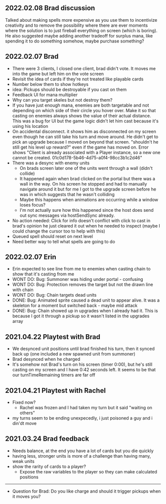 ## 2022.02.08 Brad discussion
 Talked about making spells more expensive as you use them to incentivize creativity and to remove the possibility where there are ever moments where the solution is to just fireball everything on screen (which is boring).  He also suggested maybe adding another tradeoff for surplus mana, like spending it to do something somehow, maybe purchase something?
## 2022.02.07 Brad
- There were 3 clients, I closed one client, brad didn't vote.  It moves me into the game but left him on the vote screen
- Revisit the idea of cards if they're not treated like playable cards
- Number below them to show hotkeys
- idea: Pickups should be destroyable if you cast on them
- Feedback UI for mana multiplier
- Why can you target skeles but not destroy them?
- If you have just enough mana, enemies are both targetable and not depending on which side of their circle you hover over.  Make it so that casting on enemies always shows the value of their actual distance.  This was a bug for UI but the game logic didn't let him cast because it's using his location
- On accidental disconnect. it shows him as disconnected on my screen even though he can still take his turn and move around.  He didn't get to pick an upgrade because I moved on beyond that screen. "shouldn't he still get his level up reward?" even if the game has moved on.  Error shows "Client is already associated with a Player instance, so a new one cannot be created. 01c0d178-5b46-4d75-a0f4-98cc3b1c2d46"
- There was a desync with enemy units
  - On brads screen later one of the units went through a wall (didn't collide)
  - It happened again when brad clicked on the portal but there was a wall in the way.  On his screen he stopped and had to manually navigate around it but for me I got to the upgrade screen before he was in which suggests that he wasn't colliding
  - Maybe this happens when animations are occurring while a window loses focus?
  - I'm not actually sure how this happened since the host does send out sync messages via hostSendSync already.
- No action needed: Click for info doesn't conflict with click to cast in brad's opinion he just cleared it out when he needed to inspect (maybe I could change the cursor too to help with this)
- Queued spell should reset on next level
- Need better way to tell what spells are going to do
## 2022.02.07 Erin
- Erin expected to see line from me to enemies when casting chain to show that it's casting from me
- WONT DO: Bug: Summoner was hiding under portal - confusing
- WONT DO: Bug: Protection removes the target but not the drawn line with chain
- WONT DO: Bug: Chain targets dead units
- DONE: Bug: Animated sprite caused a dead unit to appear alive.  It was a skeleton for a moment but switched back - maybe mid attack
- DONE: Bug: Chain showed up in upgrades when I already had it.  This is because I got it through a pickup so it wasn't listed in the upgrades array
## 2021.04.22 Playtest with Brad

- We desynced unit positions until brad finished his turn, then it synced back up (one included a new spawned unit from summoner)
- Brad desynced when he charged
- It's somehow not Brad's turn on his screen (timer 0:00), but he's still casting on my screen and I have 0:42 seconds left. It seems to be that our turnTimeRemaining timers are far off

## 2021.04.21 Playtest with Rachel

- Fixed now?
  - Rachel was frozen and I had taken my turn but it said "waiting on others"
- my turns seem to be ending unexpecedly, i just poisoned a guy and i din'dt move

## 2021.03.24 Brad feedback
  - Needs balance, at the end you have a lot of cards but you die quickly
  - having less, stronger units is more of a challenge than having many, weak units
  - show the rarity of cards to a player?
    - Expose the raw variables to the player so they can make calculated positions
---


- Question for Brad: Do you like charge and should it trigger pickups when it moves you?